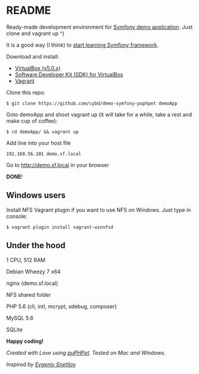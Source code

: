 # README #

Ready-made development environment for [Symfony demo application](http://symfony.com/blog/introducing-the-symfony-demo-application). Just clone and vagrant up ^)

It is a good way (I think) to [start learning Symfony framework](http://symfony.com/doc/current/book/page_creation.html).

Download and install:

* [VirtualBox (v5.0.x)](https://www.virtualbox.org/wiki/Downloads)
* [Software Developer Kit (SDK) for VirtualBox](http://download.virtualbox.org/virtualbox/5.0.10/VirtualBoxSDK-5.0.10-104061.zip)
* [Vagrant](https://www.vagrantup.com/downloads.html)

Clone this repo:

```
$ git clone https://github.com/cybd/demo-symfony-puphpet demoApp
```

Goto demoApp and shoot vagrant up (it will take for a while, take a rest and make cup of coffee):

```
$ cd demoApp/ && vagrant up
```

Add line into your host file


```
192.168.56.101 demo.sf.local
```

Go to http://demo.sf.local in your browser

**DONE**!

## Windows users ##
Install NFS Vagrant plugin if you want to use NFS on Windows. Just type in console:


```
$ vagrant plugin install vagrant-winnfsd
```



## Under the hood ##

1 CPU, 512 RAM

Debian Wheezy 7 x64

nginx (demo.sf.local)

NFS shared folder

PHP 5.6 (cli, intl, mcrypt, xdebug, composer)

MySQL 5.6

SQLite

**Happy coding!**

*Created with Love using [puPHPet](https://puphpet.com/). Tested on Mac and Windows.*

*Inspired by [Evgeniy Snetilov](https://github.com/evgeniysnetilov)*
